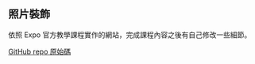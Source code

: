 ## 照片裝飾

依照 Expo 官方教學課程實作的網站，完成課程內容之後有自己修改一些細節。

[GitHub repo 原始碼](https://github.com/TzuHanChen/sticker-smash)